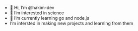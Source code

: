 - 👋 Hi, I’m @hakim-dev
- 👀 I’m interested in science
- 🌱 I’m currently learning go and node.js
- I’m intersted in making new projects and learning from them

<!---
hakim-dev/hakim-dev is a ✨ special ✨ repository because its `README.md` (this file) appears on your GitHub profile.
You can click the Preview link to take a look at your changes.
--->
